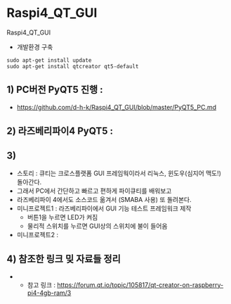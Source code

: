 # Raspi4_QT_GUI
Raspi4_QT_GUI

- 개발환경 구축
```
sudo apt-get install update
sudo apt-get install qtcreator qt5-default

```



 ## 1) PC버전 PyQT5 진행 :  
   - https://github.com/d-h-k/Raspi4_QT_GUI/blob/master/PyQT5_PC.md
 ## 2) 라즈베리파이4 PyQT5 : 
 ## 3) 
 - 스토리 : 큐티는 크로스플랫폼 GUI 프레임웍이라서 리눅스, 윈도우(심지어 맥도!) 돌아간다.
 - 그래서 PC에서 간단하고 빠르고 편하게 파이큐티를 배워보고
 - 라즈베리파이 4에서도 소스코드 옮겨서 (SMABA 사용) 또 돌려본다.
 - 미니프로젝트1 : 라즈베리파이에서 GUI 기능 테스트 프레임워크 제작 
   - 버튼1을 누르면 LED가 켜짐
   - 물리적 스위치를 누르면 GUI상의 스위치에 불이 들어옴
 - 미니프로젝트2 : 
 ## 4) 참조한 링크 밎 자료들 정리
   - - 참고 링크 : https://forum.qt.io/topic/105817/qt-creator-on-raspberry-pi4-4gb-ram/3

